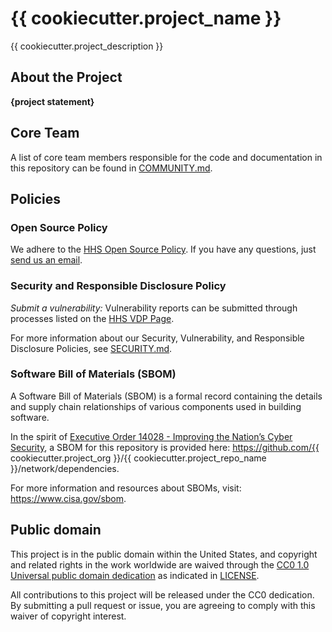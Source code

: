 # {{ cookiecutter.project_name }}

{{ cookiecutter.project_description }}

## About the Project

<!-- This should be a longer-form description of the project. It can include history, background, details, problem statements, links to design documents or other supporting materials, or any other information/context that a user or contributor might be interested in. -->

**{project statement}**

<!--
### Project Mission
**{project mission}**
Provide the core mission and objectives driving this project.-->

<!--
### Agency Mission
TODO: Recommended to include since this is an agency-led project
Provide the mission of the agency and how this project aligns. -->

<!--
### Team Mission
TODO: Recommended to include since this is an agency-led project
Provide the team's mission and how they work together. -->

## Core Team

A list of core team members responsible for the code and documentation in this repository can be found in [COMMUNITY.md](COMMUNITY.md).

<!--
## Repository Structure

TODO: Including the repository structure helps viewers quickly understand the project layout. Using the "tree -d" command can be a helpful way to generate this information, but, be sure to update it as the project evolves and changes over time.

**{list directories and descriptions}**

TODO: Add a 'table of contents" for your documentation. Tier 0/1 projects with simple README.md files without many sections may or may not need this, but it is still extremely helpful to provide "bookmark" or "anchor" links to specific sections of your file to be referenced in tickets, docs, or other communication channels.

**{list of .md at top directory and descriptions}**

-->

<!--
# Development and Software Delivery Lifecycle
The following guide is for members of the project team who have access to the repository as well as code contributors. The main difference between internal and external contributions is that external contributors will need to fork the project and will not be able to merge their own pull requests. For more information on contributing, see: [CONTRIBUTING.md](./CONTRIBUTING.md).
-->

<!--
## Local Development

TODO - with example below:
This project is monorepo with several apps. Please see the [api](./api/README.md) and [frontend](./frontend/README.md) READMEs for information on spinning up those projects locally. Also see the project [documentation](./documentation) for more info.
-->

<!--
## Coding Style and Linters

TODO - Add the repo's linting and code style guidelines

Each application has its own linting and testing guidelines. Lint and code tests are run on each commit, so linters and tests should be run locally before committing.
-->

<!--
## Branching Model

TODO - with example below:
This project follows [trunk-based development](https://trunkbaseddevelopment.com/), which means:

* Make small changes in [short-lived feature branches](https://trunkbaseddevelopment.com/short-lived-feature-branches/) and merge to `main` frequently.
* Be open to submitting multiple small pull requests for a single ticket (i.e. reference the same ticket across multiple pull requests).
* Treat each change you merge to `main` as immediately deployable to production. Do not merge changes that depend on subsequent changes you plan to make, even if you plan to make those changes shortly.
* Ticket any unfinished or partially finished work.
* Tests should be written for changes introduced, and adhere to the text percentage threshold determined by the project.

This project uses **continuous deployment** using [Github Actions](https://github.com/features/actions) which is configured in the [./github/workflows](.github/workflows) directory.

Pull-requests are merged to `main` and the changes are immediately deployed to the development environment. Releases are created to push changes to production.
-->

<!--
## Contributing
Thank you for considering contributing to an Open Source project of the US Government! For more information about our contribution guidelines, see [CONTRIBUTING.md](CONTRIBUTING.md).
-->

<!--
## Community
The {{ cookiecutter.project_name }} team is taking a community-first and open source approach to the product development of this tool. We believe government software should be made in the open and be built and licensed such that anyone can download the code, run it themselves without paying money to third parties or using proprietary software, and use it as they will.

We know that we can learn from a wide variety of communities, including those who will use or will be impacted by the tool, who are experts in technology, or who have experience with similar technologies deployed in other spaces. We are dedicated to creating forums for continuous conversation and feedback to help shape the design and development of the tool.

We also recognize capacity building as a key part of involving a diverse open source community. We are doing our best to use accessible language, provide technical and process documents, and offer support to community members with a wide variety of backgrounds and skillsets.
-->

<!--
### Community Guidelines
Principles and guidelines for participating in our open source community are can be found in [COMMUNITY.md](COMMUNITY.md). Please read them before joining or starting a conversation in this repo or one of the channels listed below. All community members and participants are expected to adhere to the community guidelines and code of conduct when participating in community spaces including: code repositories, communication channels and venues, and events.
-->

<!--
## Feedback
If you have ideas for how we can improve or add to our capacity building efforts and methods for welcoming people into our community, please let us know at **{contact email}**. If you would like to comment on the tool itself, please let us know by filing an **issue on our GitHub repository.**
-->

<!--
## Glossary
Information about terminology and acronyms used in this documentation may be found in [GLOSSARY.md](GLOSSARY.md).
-->

## Policies

### Open Source Policy

We adhere to the [HHS Open Source Policy](https://www.hhs.gov/sites/default/files/hhs-open-gov-plan-v4-2016.pdf). If you have any questions, just [send us an email](mailto:cdo@hhs.gov).

### Security and Responsible Disclosure Policy

_Submit a vulnerability:_ Vulnerability reports can be submitted through processes listed on the [HHS VDP Page](https://www.hhs.gov/vulnerability-disclosure-policy/index.html). 

For more information about our Security, Vulnerability, and Responsible Disclosure Policies, see [SECURITY.md](SECURITY.md).

### Software Bill of Materials (SBOM)

A Software Bill of Materials (SBOM) is a formal record containing the details and supply chain relationships of various components used in building software.

In the spirit of [Executive Order 14028 - Improving the Nation’s Cyber Security](https://www.gsa.gov/technology/it-contract-vehicles-and-purchasing-programs/information-technology-category/it-security/executive-order-14028), a SBOM for this repository is provided here: https://github.com/{{ cookiecutter.project_org }}/{{ cookiecutter.project_repo_name }}/network/dependencies.

For more information and resources about SBOMs, visit: https://www.cisa.gov/sbom.

## Public domain

This project is in the public domain within the United States, and copyright and related rights in the work worldwide are waived through the [CC0 1.0 Universal public domain dedication](https://creativecommons.org/publicdomain/zero/1.0/) as indicated in [LICENSE](LICENSE).

All contributions to this project will be released under the CC0 dedication. By submitting a pull request or issue, you are agreeing to comply with this waiver of copyright interest.
